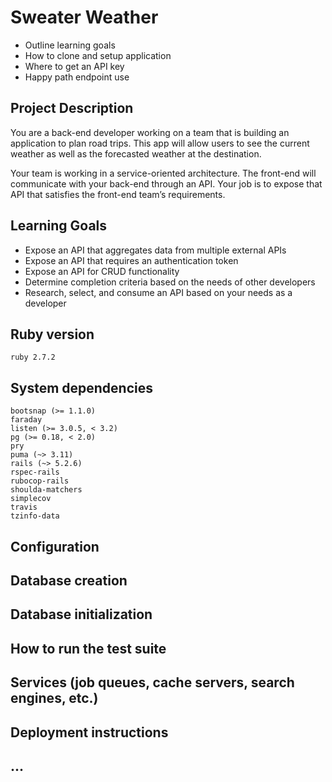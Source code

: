 # Sweater Weather

- Outline learning goals
- How to clone and setup application
- Where to get an API key
- Happy path endpoint use

## Project Description

You are a back-end developer working on a team that is building an application to plan road trips. This app will allow users to see the current weather as well as the forecasted weather at the destination.

Your team is working in a service-oriented architecture. The front-end will communicate with your back-end through an API. Your job is to expose that API that satisfies the front-end team’s requirements.

## Learning Goals
- Expose an API that aggregates data from multiple external APIs
- Expose an API that requires an authentication token
- Expose an API for CRUD functionality
- Determine completion criteria based on the needs of other developers
- Research, select, and consume an API based on your needs as a developer

## Ruby version
`ruby 2.7.2`

## System dependencies
```
bootsnap (>= 1.1.0)
faraday
listen (>= 3.0.5, < 3.2)
pg (>= 0.18, < 2.0)
pry
puma (~> 3.11)
rails (~> 5.2.6)
rspec-rails
rubocop-rails
shoulda-matchers
simplecov
travis
tzinfo-data
```

## Configuration

## Database creation

## Database initialization

## How to run the test suite

## Services (job queues, cache servers, search engines, etc.)

## Deployment instructions

## ...
